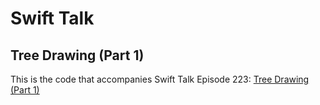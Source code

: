 # Swift Talk
## Tree Drawing (Part 1)

This is the code that accompanies Swift Talk Episode 223: [Tree Drawing (Part 1)](https://talk.objc.io/episodes/S01E223-tree-drawing-part-1)
